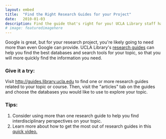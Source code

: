```yaml
---
layout: embed
title:  "Find the Right Research Guides for your Project"
date:   2010-01-03
description: Find the guide that's right for you! UCLA Library staff have put together hundreds of guides for hundreds of subjects, courses, and special topics.
# image: featuredimagehere
---
```


<p class="intro"><span class="dropcap">G</span>oogle is great, but for your research project, you're likely going to need more than even Google can provide. UCLA Library's <a href="http://guides.library.ucla.edu" target="_blank">research guides</a> can help you find the best databases and search tools for your topic, so that you will more quickly find the information you need.</p>


### Give it a try:

Visit <a href="http://guides.library.ucla.edu" target="_blank">http://guides.library.ucla.edu</a> to find one or more research guides related to your topic or course. Then, visit the "articles" tab on the guides and choose the databases you would like to use to explore your topic.

### Tips:

<ol class="tiplist">
<li>Consider using more than one research guide to help you find interdisciplinary perspectives on your topic.</li>

<li>Learn more about how to get the most out of research guides in this <a href="https://youtu.be/ilaW2DQekGA?list=PLV8eqWoGXke5D5bmwscUhow1RJKWZmMRZ" target="_blank">quick video.</a>
<!--
<iframe width="100%" height="315" src="https://www.youtube.com/embed/ilaW2DQekGA?list=PLV8eqWoGXke5D5bmwscUhow1RJKWZmMRZ" frameborder="0" allowfullscreen></iframe>
-->
</li>
</ol>
